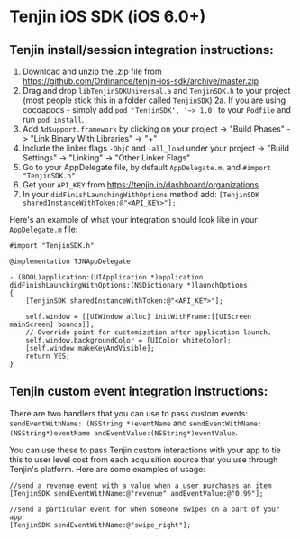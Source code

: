 Tenjin iOS SDK (iOS 6.0+)
==============

Tenjin install/session integration instructions:
-------------------------------
1. Download and unzip the .zip file from https://github.com/Ordinance/tenjin-ios-sdk/archive/master.zip
2. Drag and drop `libTenjinSDKUniversal.a` and `TenjinSDK.h` to your project (most people stick this in a folder called `TenjinSDK`)
2a. If you are using cocoapods - simply add `pod 'TenjinSDK', '~> 1.0'` to your `Podfile` and run `pod install`.
3. Add `AdSupport.framework` by clicking on your project -> "Build Phases" -> "Link Binary With Libraries" -> "+"
4. Include the linker flags `-ObjC` and `-all_load` under your project -> "Build Settings" -> "Linking" -> "Other Linker Flags"
4. Go to your AppDelegate file, by default `AppDelegate.m`, and `#import "TenjinSDK.h"`
5. Get your `API_KEY` from https://tenjin.io/dashboard/organizations
6. In your `didFinishLaunchingWithOptions` method add: `[TenjinSDK sharedInstanceWithToken:@"<API_KEY>"];`

Here's an example of what your integration should look like in your `AppDelegate.m` file:

```
#import "TenjinSDK.h"

@implementation TJNAppDelegate

- (BOOL)application:(UIApplication *)application didFinishLaunchingWithOptions:(NSDictionary *)launchOptions
{
    [TenjinSDK sharedInstanceWithToken:@"<API_KEY>"];
    
    self.window = [[UIWindow alloc] initWithFrame:[[UIScreen mainScreen] bounds]];
    // Override point for customization after application launch.
    self.window.backgroundColor = [UIColor whiteColor];
    [self.window makeKeyAndVisible];
    return YES;
}
```

Tenjin custom event integration instructions:
--------
There are two handlers that you can use to pass custom events: `sendEventWithName: (NSString *)eventName` and `sendEventWithName:(NSString*)eventName andEventValue:(NSString*)eventValue`.

You can use these to pass Tenjin custom interactions with your app to tie this to user level cost from each acquisition source that you use through Tenjin's platform. Here are some examples of usage:

```
//send a revenue event with a value when a user purchases an item
[TenjinSDK sendEventWithName:@"revenue" andEventValue:@"0.99"];

//send a particular event for when someone swipes on a part of your app
[TenjinSDK sendEventWithName:@"swipe_right"];

```